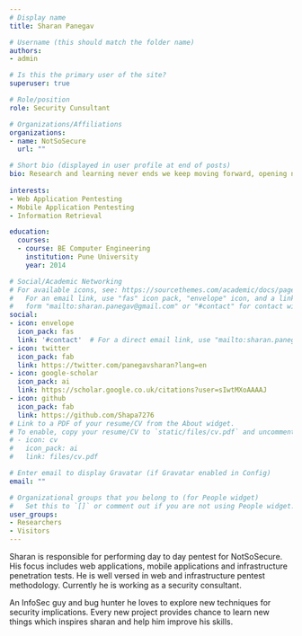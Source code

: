 ```yaml
---
# Display name
title: Sharan Panegav

# Username (this should match the folder name)
authors:
- admin

# Is this the primary user of the site?
superuser: true

# Role/position
role: Security Cunsultant

# Organizations/Affiliations
organizations:
- name: NotSoSecure
  url: ""

# Short bio (displayed in user profile at end of posts)
bio: Research and learning never ends we keep moving forward, opening new doors, and doing new things, because we're curious and curiosity keeps leading us down new paths.
  
interests:
- Web Application Pentesting
- Mobile Application Pentesting
- Information Retrieval

education:
  courses:
  - course: BE Computer Engineering
    institution: Pune University
    year: 2014

# Social/Academic Networking
# For available icons, see: https://sourcethemes.com/academic/docs/page-builder/#icons
#   For an email link, use "fas" icon pack, "envelope" icon, and a link in the
#   form "mailto:sharan.panegav@gmail.com" or "#contact" for contact widget.
social:
- icon: envelope
  icon_pack: fas
  link: '#contact'  # For a direct email link, use "mailto:sharan.panegav@gmail.com".
- icon: twitter
  icon_pack: fab
  link: https://twitter.com/panegavsharan?lang=en
- icon: google-scholar
  icon_pack: ai
  link: https://scholar.google.co.uk/citations?user=sIwtMXoAAAAJ
- icon: github
  icon_pack: fab
  link: https://github.com/Shapa7276
# Link to a PDF of your resume/CV from the About widget.
# To enable, copy your resume/CV to `static/files/cv.pdf` and uncomment the lines below.
# - icon: cv
#   icon_pack: ai
#   link: files/cv.pdf

# Enter email to display Gravatar (if Gravatar enabled in Config)
email: ""

# Organizational groups that you belong to (for People widget)
#   Set this to `[]` or comment out if you are not using People widget.
user_groups:
- Researchers
- Visitors
---
```


Sharan is responsible for performing day to day pentest for NotSoSecure. His focus includes web applications, mobile applications and infrastructure penetration tests. He is well versed in web and infrastructure pentest methodology. Currently he is working as a security consultant.

An InfoSec guy and bug hunter he loves to explore new techniques for security implications. Every new project provides chance to learn new things which inspires sharan and help him improve his skills. 
